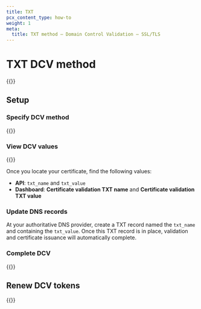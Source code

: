 ```yaml
---
title: TXT
pcx_content_type: how-to
weight: 1
meta:
  title: TXT method — Domain Control Validation — SSL/TLS
---
```


# TXT DCV method

{{<render file="_txt-validation-definition.md">}}

## Setup

### Specify DCV method

{{<render file="_generic-validation-process.md">}}

### View DCV values

{{<render file="_generic-view-validation-status.md">}}

Once you locate your certificate, find the following values:

*   **API**: `txt_name` and `txt_value`
*   **Dashboard**: **Certificate validation TXT name** and **Certificate validation TXT value**

### Update DNS records

At your authoritative DNS provider, create a TXT record named the `txt_name` and containing the `txt_value`. Once this TXT record is in place, validation and certificate issuance will automatically complete.

### Complete DCV

{{<render file="_dcv-validate-patch.md">}}

## Renew DCV tokens

{{<render file="_dcv-token-renewal.md">}}